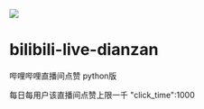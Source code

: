 ![](https://komarev.com/ghpvc/?username=intAV-bilibili-live-dianzan&style=pixel)
# bilibili-live-dianzan
哔哩哔哩直播间点赞 python版

每日每用户该直播间点赞上限一千 "click_time":1000
